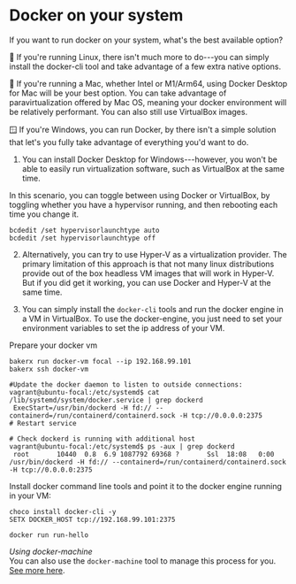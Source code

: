 # Docker on your system

If you want to run docker on your system, what's the best available option?

🐧 If you're running Linux, there isn't much more to do---you can simply install the docker-cli tool and take advantage of a few extra native options.

🍏 If you're running a Mac, whether Intel or M1/Arm64, using Docker Desktop for Mac will be your best option. You can take advantage of paravirtualization offered by Mac OS, meaning your docker environment will be relatively performant. You can also still use VirtualBox images.

🪟 If you're Windows, you can run Docker, by there isn't a simple solution that let's you fully take advantage of everything you'd want to do.

   1. You can install Docker Desktop for Windows---however, you won't be able to easily run virtualization software, such as VirtualBox at the same time.

   In this scenario, you can toggle between using Docker or VirtualBox, by toggling whether you have a hypervisor running, and then rebooting each time you change it.
   
   ```
   bcdedit /set hypervisorlaunchtype auto
   bcdedit /set hypervisorlaunchtype off
   ```

   2. Alternatively, you can try to use Hyper-V as a virtualization provider. The primary limitation of this approach is that not many linux distributions provide out of the box headless VM images that will work in Hyper-V. But if you did get it working, you can use Docker and Hyper-V at the same time.

   3. You can simply install the `docker-cli` tools and run the docker engine in a VM in VirtualBox. To use the docker-engine, you just need to set your environment variables to set the ip address of your VM.

   Prepare your docker vm
   
   ```
   bakerx run docker-vm focal --ip 192.168.99.101
   bakerx ssh docker-vm
   
   #Update the docker daemon to listen to outside connections:
   vagrant@ubuntu-focal:/etc/systemd$ cat /lib/systemd/system/docker.service | grep dockerd
    ExecStart=/usr/bin/dockerd -H fd:// --containerd=/run/containerd/containerd.sock -H tcp://0.0.0.0:2375
   # Restart service 
 
   # Check dockerd is running with additional host
   vagrant@ubuntu-focal:/etc/systemd$ ps -aux | grep dockerd
    root       10440  0.8  6.9 1087792 69368 ?       Ssl  18:08   0:00 /usr/bin/dockerd -H fd:// --containerd=/run/containerd/containerd.sock -H tcp://0.0.0.0:2375
   ```

   Install docker command line tools and point it to the docker engine running in your VM:
   ```
   choco install docker-cli -y
   SETX DOCKER_HOST tcp://192.168.99.101:2375
   
   docker run run-hello
   ```
  
   *Using docker-machine*  
   You can also use the `docker-machine` tool to manage this process for you. [See more here](https://github.com/ottomatica/docable-notebooks/blob/master/docs/examples/advanced/installs/docker-engine.md).
